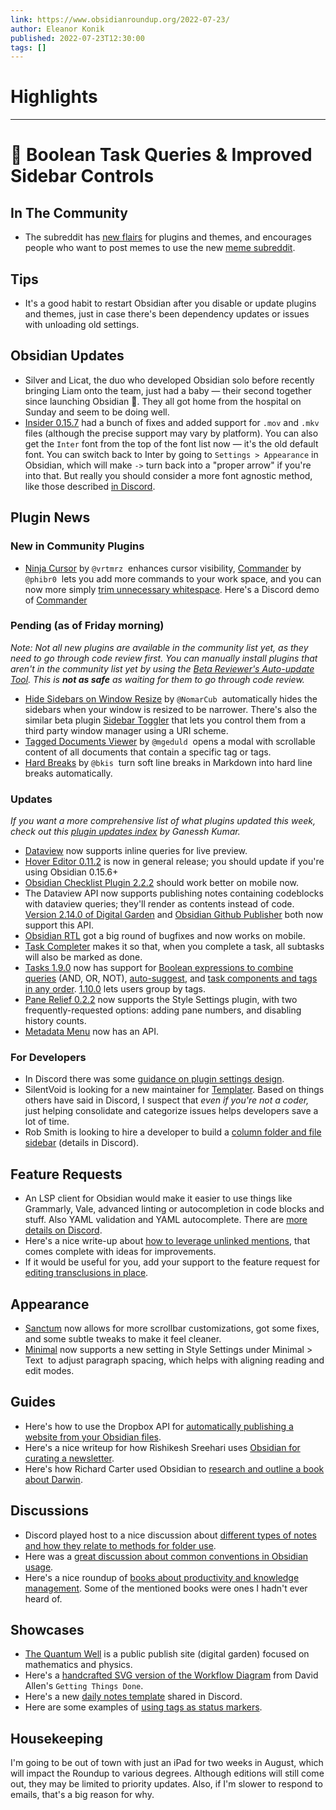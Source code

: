 ```yaml
---
link: https://www.obsidianroundup.org/2022-07-23/
author: Eleanor Konik
published: 2022-07-23T12:30:00
tags: []
---
```

# Highlights


---
# 🌠 Boolean Task Queries & Improved Sidebar Controls
## In The Community

-   The subreddit has [new flairs](https://www.reddit.com/r/ObsidianMD/comments/w4bpun/robsidianmd_mod_update_20220721/) for plugins and themes, and encourages people who want to post memes to use the new [meme subreddit](https://www.reddit.com/r/ObsidianMDMemes/).

## Tips

-   It's a good habit to restart Obsidian after you disable or update plugins and themes, just in case there's been dependency updates or issues with unloading old settings.

## Obsidian Updates

-   Silver and Licat, the duo who developed Obsidian solo before recently bringing Liam onto the team, just had a baby — their second together since launching Obsidian 🥰. They all got home from the hospital on Sunday and seem to be doing well.
-   [Insider 0.15.7](https://forum.obsidian.md/t/obsidian-release-v0-15-7-insider-build/40543) had a bunch of fixes and added support for `.mov` and `.mkv` files (although the precise support may vary by platform). You can also get the `Inter` font from the top of the font list now — it's the old default font. You can switch back to Inter by going to `Settings > Appearance` in Obsidian, which will make `->` turn back into a "proper arrow" if you're into that. But really you should consider a more font agnostic method, like those described [in Discord](https://discord.com/channels/686053708261228577/702656734631821413/998649374118785087).

## Plugin News

### New in Community Plugins

-   [Ninja Cursor](https://github.com/vrtmrz/ninja-cursor) by `@vrtmrz`  enhances cursor visibility, [Commander](https://github.com/phibr0/obsidian-commander) by `@phibr0`  lets you add more commands to your work space, and you can now more simply [trim unnecessary whitespace](https://github.com/zlovatt/obsidian-trim-whitespace). Here's a Discord demo of [Commander](https://discord.com/channels/686053708261228577/855181471643861002/999763489579077632)

### Pending (as of Friday morning)

_Note: Not all new plugins are available in the community list yet, as they need to go through code review first. You can manually install plugins that aren't in the community list yet by using the [Beta Reviewer's Auto-update Tool](https://github.com/TfTHacker/obsidian42-brat). This is **not as safe** as waiting for them to go through code review._

-   [Hide Sidebars on Window Resize](https://github.com/NomarCub/obsidian-hide-sidebars-on-window-resize) by `@NomarCub`  automatically hides the sidebars when your window is resized to be narrower. There's also the similar beta plugin [Sidebar Toggler](https://github.com/chrisgrieser/obsidian-sidebar-toggler) that lets you control them from a third party window manager using a URI scheme.
-   [Tagged Documents Viewer](https://github.com/mgeduld/obsidian-tagged-documents-viewer) by `@mgeduld`  opens a modal with scrollable content of all documents that contain a specific tag or tags.
-   [Hard Breaks](https://github.com/bkis/obsidian-hard-breaks) by `@bkis`  turn soft line breaks in Markdown into hard line breaks automatically.

### Updates

_If you want a more comprehensive list of what plugins updated this week, check out this [plugin updates index](https://obsidian-plugin-stats.vercel.app/updates) by Ganessh Kumar._

-   [Dataview](https://github.com/blacksmithgu/obsidian-dataview/issues/729) now supports inline queries for live preview.
-   [Hover Editor 0.11.2](https://github.com/nothingislost/obsidian-hover-editor/releases/tag/0.11.2) is now in general release; you should update if you're using Obsidian 0.15.6+
-   [Obsidian Checklist Plugin 2.2.2](https://github.com/delashum/obsidian-checklist-plugin/releases) should work better on mobile now.
-   The Dataview API now supports publishing notes containing codeblocks with dataview queries; they'll render as contents instead of code. [Version 2.14.0 of Digital Garden](https://github.com/oleeskild/obsidian-digital-garden/releases/tag/2.14.0) and [Obsidian Github Publisher](https://github.com/obsidianMkdocs/obsidian-github-publisher) both now support this API.
-   [Obsidian RTL](https://github.com/esm7/obsidian-rtl) got a big round of bugfixes and now works on mobile.
-   [Task Completer](https://github.com/GamerGirlandCo/obsidian-auto-checkbox/releases/tag/1.1.0) makes it so that, when you complete a task, all subtasks will also be marked as done.
-   [Tasks 1.9.0](https://github.com/obsidian-tasks-group/obsidian-tasks/releases/tag/1.9.0) now has support for [Boolean expressions to combine queries](https://obsidian-tasks-group.github.io/obsidian-tasks/queries/combining-filters/) (AND, OR, NOT), [auto-suggest](https://obsidian-tasks-group.github.io/obsidian-tasks/getting-started/auto-suggest/), and [task components and tags in any order](https://obsidian-tasks-group.github.io/obsidian-tasks/getting-started/auto-suggest/#what-do-i-need-to-now-about-the-order-of-items-in-a-task). [1.10.0](https://github.com/obsidian-tasks-group/obsidian-tasks/releases/tag/1.10.0) lets users group by tags.
-   [Pane Relief 0.2.2](https://github.com/pjeby/pane-relief/releases/tag/0.2.2) now supports the Style Settings plugin, with two frequently-requested options: adding pane numbers, and disabling history counts.
-   [Metadata Menu](https://github.com/mdelobelle/metadatamenu/releases/tag/0.1.0) now has an API.

### For Developers

-   In Discord there was some [guidance on plugin settings design](https://discord.com/channels/686053708261228577/840286264964022302/999733142845915246).
-   SilentVoid is looking for a new maintainer for [Templater](https://github.com/SilentVoid13/Templater). Based on things others have said in Discord, I suspect that _even if you're not a coder,_ just helping consolidate and categorize issues helps developers save a lot of time.
-   Rob Smith is looking to hire a developer to build a [column folder and file sidebar](https://discord.com/channels/686053708261228577/840286264964022302/999725468230111242) (details in Discord).

## Feature Requests

-   An LSP client for Obsidian would make it easier to use things like Grammarly, Vale, advanced linting or autocompletion in code blocks and stuff. Also YAML validation and YAML autocomplete. There are [more details on Discord](https://discord.com/channels/686053708261228577/700466324840775831/997559190191079514).
-   Here's a nice write-up about [how to leverage unlinked mentions](https://forum.obsidian.md/t/expanding-the-usefulness-of-unlinked-mentions/40633), that comes complete with ideas for improvements.
-   If it would be useful for you, add your support to the feature request for [editing transclusions in place](https://forum.obsidian.md/t/enable-editing-of-transclusion-in-place/15342?u=synchronicity).

## Appearance

-   [Sanctum](https://github.com/jdanielmourao/obsidian-sanctum) now allows for more scrollbar customizations, got some fixes, and some subtle tweaks to make it feel cleaner.
-   [Minimal](https://github.com/kepano/obsidian-minimal) now supports a new setting in Style Settings under Minimal > Text  to adjust paragraph spacing, which helps with aligning reading and edit modes.

## Guides

-   Here's how to use the Dropbox API for [automatically publishing a website from your Obsidian files](https://chaseignited.com/posts/publishing-my-website-from-obsidian-files/).
-   Here's a nice writeup for how Rishikesh Sreehari uses [Obsidian for curating a newsletter](https://rishikeshs.com/how-i-curate-my-newsletter/).
-   Here's how Richard Carter used Obsidian to [research and outline a book about Darwin](http://richardcarter.com/sidelines/converting-my-notes-into-a-chapter/).

## Discussions

-   Discord played host to a nice discussion about [different types of notes and how they relate to methods for folder use](https://discord.com/channels/686053708261228577/710585052769157141/997694236969410571).
-   Here was a [great discussion about common conventions in Obsidian usage](https://www.reddit.com/r/ObsidianMD/comments/w4ww5g/questions_on_obsidian_conventions/).
-   Here's a nice roundup of [books about productivity and knowledge management](https://www.reddit.com/r/ObsidianMD/comments/w2ncrh/what_are_the_books_or_any_ressources_about/). Some of the mentioned books were ones I hadn't ever heard of.

## Showcases

-   [The Quantum Well](https://publish.obsidian.md/myquantumwell/) is a public publish site (digital garden) focused on mathematics and physics.
-   Here's a [handcrafted SVG version of the Workflow Diagram](https://gist.github.com/azaol-aegnor/f9b548b8e864c570b2a3e0c9bf1e045d) from David Allen's `Getting Things Done`.
-   Here's a new [daily notes template](https://discord.com/channels/686053708261228577/744933215063638183/997882220222107699) shared in Discord.
-   Here are some examples of [using tags as status markers](https://www.reddit.com/r/ObsidianMD/comments/w06qun/to_the_few_fellows_who_use_tags_as_status_id_like/).

## Housekeeping

I'm going to be out of town with just an iPad for two weeks in August, which will impact the Roundup to various degrees. Although editions will still come out, they may be limited to priority updates. Also, if I'm slower to respond to emails, that's a big reason for why.